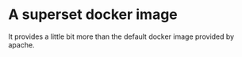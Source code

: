 # A superset docker image

It provides a little bit more than the default docker image provided by apache.

